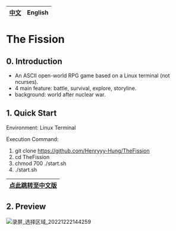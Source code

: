 [中文](https://github.com/Henryyy-Hung/HKU-COMP1340-TheFission/tree/ChineseEdition#裂变)|English|
--------------------------------------------------------|--------------------------------------------------------|

# **The Fission**

## **0. Introduction**

  * An ASCII open-world RPG game based on a Linux terminal (not ncurses).
  * 4 main feature: battle, survival, explore, storyline.
  * background: world after nuclear war.

## **1. Quick Start**

  Environment: Linux Terminal
 
  Execution Command: 
  1. git clone https://github.com/Henryyy-Hung/TheFission
  2. cd TheFission
  3. chmod 700 ./start.sh
  4. ./start.sh
  
  [点此跳转至中文版](https://github.com/Henryyy-Hung/HKU-COMP1340-TheFission/tree/ChineseEdition)|
--------------------------------------------------------|
  
## **2. Preview**

![录屏_选择区域_20221222144259](https://user-images.githubusercontent.com/78750074/209073872-9274ec47-56f0-41ab-a8e6-8a63421b6bc8.gif)
